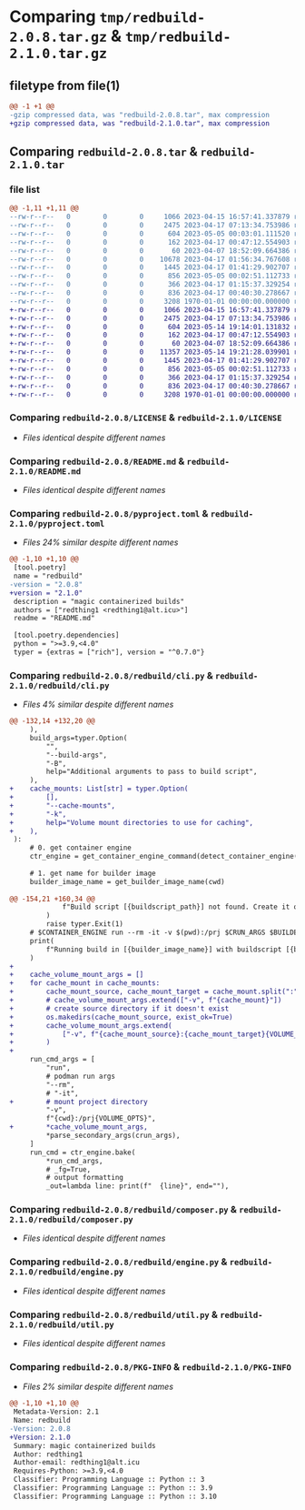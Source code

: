 # Comparing `tmp/redbuild-2.0.8.tar.gz` & `tmp/redbuild-2.1.0.tar.gz`

## filetype from file(1)

```diff
@@ -1 +1 @@
-gzip compressed data, was "redbuild-2.0.8.tar", max compression
+gzip compressed data, was "redbuild-2.1.0.tar", max compression
```

## Comparing `redbuild-2.0.8.tar` & `redbuild-2.1.0.tar`

### file list

```diff
@@ -1,11 +1,11 @@
--rw-r--r--   0        0        0     1066 2023-04-15 16:57:41.337879 redbuild-2.0.8/LICENSE
--rw-r--r--   0        0        0     2475 2023-04-17 07:13:34.753986 redbuild-2.0.8/README.md
--rw-r--r--   0        0        0      604 2023-05-05 00:03:01.111520 redbuild-2.0.8/pyproject.toml
--rw-r--r--   0        0        0      162 2023-04-17 00:47:12.554903 redbuild-2.0.8/redbuild/__init__.py
--rw-r--r--   0        0        0       60 2023-04-07 18:52:09.664386 redbuild-2.0.8/redbuild/__main__.py
--rw-r--r--   0        0        0    10678 2023-04-17 01:56:34.767608 redbuild-2.0.8/redbuild/cli.py
--rw-r--r--   0        0        0     1445 2023-04-17 01:41:29.902707 redbuild-2.0.8/redbuild/composer.py
--rw-r--r--   0        0        0      856 2023-05-05 00:02:51.112733 redbuild-2.0.8/redbuild/engine.py
--rw-r--r--   0        0        0      366 2023-04-17 01:15:37.329254 redbuild-2.0.8/redbuild/res.py
--rw-r--r--   0        0        0      836 2023-04-17 00:40:30.278667 redbuild-2.0.8/redbuild/util.py
--rw-r--r--   0        0        0     3208 1970-01-01 00:00:00.000000 redbuild-2.0.8/PKG-INFO
+-rw-r--r--   0        0        0     1066 2023-04-15 16:57:41.337879 redbuild-2.1.0/LICENSE
+-rw-r--r--   0        0        0     2475 2023-04-17 07:13:34.753986 redbuild-2.1.0/README.md
+-rw-r--r--   0        0        0      604 2023-05-14 19:14:01.131832 redbuild-2.1.0/pyproject.toml
+-rw-r--r--   0        0        0      162 2023-04-17 00:47:12.554903 redbuild-2.1.0/redbuild/__init__.py
+-rw-r--r--   0        0        0       60 2023-04-07 18:52:09.664386 redbuild-2.1.0/redbuild/__main__.py
+-rw-r--r--   0        0        0    11357 2023-05-14 19:21:28.039901 redbuild-2.1.0/redbuild/cli.py
+-rw-r--r--   0        0        0     1445 2023-04-17 01:41:29.902707 redbuild-2.1.0/redbuild/composer.py
+-rw-r--r--   0        0        0      856 2023-05-05 00:02:51.112733 redbuild-2.1.0/redbuild/engine.py
+-rw-r--r--   0        0        0      366 2023-04-17 01:15:37.329254 redbuild-2.1.0/redbuild/res.py
+-rw-r--r--   0        0        0      836 2023-04-17 00:40:30.278667 redbuild-2.1.0/redbuild/util.py
+-rw-r--r--   0        0        0     3208 1970-01-01 00:00:00.000000 redbuild-2.1.0/PKG-INFO
```

### Comparing `redbuild-2.0.8/LICENSE` & `redbuild-2.1.0/LICENSE`

 * *Files identical despite different names*

### Comparing `redbuild-2.0.8/README.md` & `redbuild-2.1.0/README.md`

 * *Files identical despite different names*

### Comparing `redbuild-2.0.8/pyproject.toml` & `redbuild-2.1.0/pyproject.toml`

 * *Files 24% similar despite different names*

```diff
@@ -1,10 +1,10 @@
 [tool.poetry]
 name = "redbuild"
-version = "2.0.8"
+version = "2.1.0"
 description = "magic containerized builds"
 authors = ["redthing1 <redthing1@alt.icu>"]
 readme = "README.md"
 
 [tool.poetry.dependencies]
 python = ">=3.9,<4.0"
 typer = {extras = ["rich"], version = "^0.7.0"}
```

### Comparing `redbuild-2.0.8/redbuild/cli.py` & `redbuild-2.1.0/redbuild/cli.py`

 * *Files 4% similar despite different names*

```diff
@@ -132,14 +132,20 @@
     ),
     build_args=typer.Option(
         "",
         "--build-args",
         "-B",
         help="Additional arguments to pass to build script",
     ),
+    cache_mounts: List[str] = typer.Option(
+        [],
+        "--cache-mounts",
+        "-k",
+        help="Volume mount directories to use for caching",
+    ),
 ):
     # 0. get container engine
     ctr_engine = get_container_engine_command(detect_container_engine())
 
     # 1. get name for builder image
     builder_image_name = get_builder_image_name(cwd)
 
@@ -154,21 +160,34 @@
             f"Build script [{buildscript_path}] not found. Create it or pass a specific path with -s."
         )
         raise typer.Exit(1)
     # $CONTAINER_ENGINE run --rm -it -v $(pwd):/prj $CRUN_ARGS $BUILDER_TAG /bin/bash -l -c "cd /prj && $BUILDSCRIPT $ARGS" | sed 's/^/  /'
     print(
         f"Running build in [{builder_image_name}] with buildscript [{buildscript}] in context [{cwd}]:"
     )
+
+    cache_volume_mount_args = []
+    for cache_mount in cache_mounts:
+        cache_mount_source, cache_mount_target = cache_mount.split(":")
+        # cache_volume_mount_args.extend(["-v", f"{cache_mount}"])
+        # create source directory if it doesn't exist
+        os.makedirs(cache_mount_source, exist_ok=True)
+        cache_volume_mount_args.extend(
+            ["-v", f"{cache_mount_source}:{cache_mount_target}{VOLUME_OPTS}"]
+        )
+
     run_cmd_args = [
         "run",
         # podman run args
         "--rm",
         # "-it",
+        # mount project directory
         "-v",
         f"{cwd}:/prj{VOLUME_OPTS}",
+        *cache_volume_mount_args,
         *parse_secondary_args(crun_args),
     ]
     run_cmd = ctr_engine.bake(
         *run_cmd_args,
         # _fg=True,
         # output formatting
         _out=lambda line: print(f"  {line}", end=""),
```

### Comparing `redbuild-2.0.8/redbuild/composer.py` & `redbuild-2.1.0/redbuild/composer.py`

 * *Files identical despite different names*

### Comparing `redbuild-2.0.8/redbuild/engine.py` & `redbuild-2.1.0/redbuild/engine.py`

 * *Files identical despite different names*

### Comparing `redbuild-2.0.8/redbuild/util.py` & `redbuild-2.1.0/redbuild/util.py`

 * *Files identical despite different names*

### Comparing `redbuild-2.0.8/PKG-INFO` & `redbuild-2.1.0/PKG-INFO`

 * *Files 2% similar despite different names*

```diff
@@ -1,10 +1,10 @@
 Metadata-Version: 2.1
 Name: redbuild
-Version: 2.0.8
+Version: 2.1.0
 Summary: magic containerized builds
 Author: redthing1
 Author-email: redthing1@alt.icu
 Requires-Python: >=3.9,<4.0
 Classifier: Programming Language :: Python :: 3
 Classifier: Programming Language :: Python :: 3.9
 Classifier: Programming Language :: Python :: 3.10
```

